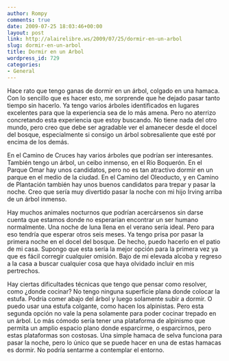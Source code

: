 ```yaml
---
author: Rompy
comments: true
date: 2009-07-25 18:03:46+00:00
layout: post
link: http://alairelibre.ws/2009/07/25/dormir-en-un-arbol
slug: dormir-en-un-arbol
title: Dormir en un Arbol
wordpress_id: 729
categories:
- General
---
```


Hace rato que tengo ganas de dormir en un árbol, colgado en una hamaca. Con lo sencillo que es hacer esto, me sorprende que he dejado pasar tanto tiempo sin hacerlo. Ya tengo varios árboles identificados en lugares excelentes para que la experiencia sea de lo más amena. Pero no aterrizo concretando esta experiencia que estoy buscando. No tiene nada del otro mundo, pero creo que debe ser agradable ver el amanecer desde el docel del bosque, especialmente si consigo un árbol sobresaliente que esté por encima de los demás.

En el Camino de Cruces hay varios árboles que podrían ser interesantes. También tengo un árbol, un ceibo inmenso, en el Río Boquerón. En el Parque Omar hay unos candidatos, pero no es tan atractivo dormir en un parque en el medio de la ciudad. En el Camino del Oleoducto, y en Camino de Plantación también hay unos buenos candidatos para trepar y pasar la noche. Creo que sería muy divertido pasar la noche con mi hijo Irving arriba de un árbol inmenso.

Hay muchos animales nocturnos que podrían acercársenos sin darse cuenta que estamos donde no esperarían encontrar un ser humano normalmente. Una noche de luna llena en el verano sería ideal. Pero para eso tendría que esperar otros seis meses. Ya tengo prisa por pasar la primera noche en el docel del bosque. De hecho, puedo hacerlo en el patio de mi casa. Supongo que esta sería la mejor opción para la primera vez ya que es fácil corregir cualquier omisión. Bajo de mi elevada alcoba y regreso a la casa a buscar cualquier cosa que haya olvidado incluir en mis pertrechos.

Hay ciertas dificultades técnicas que tengo que pensar como resolver, como ¿donde cocinar? No tengo ninguna superficie plana donde colocar la estufa. Podría comer abajo del árbol y luego solamente subir a dormir. O puedo usar una estufa colgante, como hacen los alpinistas. Pero esta segunda opción no vale la pena solamente para poder cocinar trepado en un árbol. Lo más cómodo sería tener una plataforma de alpinismo que permita un amplio espacio plano donde esparcirme, o esparcirnos, pero estas plataformas son costosas. Una simple hamaca de selva funciona para pasar la noche, pero lo único que se puede hacer en una de estas hamacas es dormir. No podría sentarme a contemplar el entorno.
